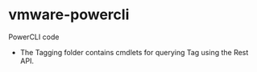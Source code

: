 # vmware-powercli
PowerCLI code

  * The Tagging folder contains cmdlets for querying Tag using the Rest API.
